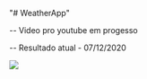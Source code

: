 "# WeatherApp" 


-- Video pro youtube em progesso 

-- Resultado atual - 07/12/2020

<img src="https://user-images.githubusercontent.com/48888681/87414457-39019400-c5a2-11ea-916a-da08dd087d23.png">
